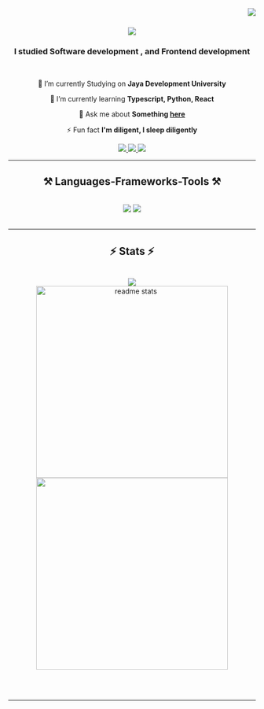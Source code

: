 <img align="right" src="https://visitor-badge.laobi.icu/badge?page_id=alfarissm.alfarissm" />

<h1 align="center">
    <img src="https://readme-typing-svg.herokuapp.com/?font=Righteous&size=35&center=true&vCenter=true&width=500&height=70&duration=4000&lines=Hi+There!+👋;+I'm+AlFaris!;" />
</h1>

<h3 align="center">I studied Software development , and Frontend development </h3>

<br/>

<div align="center">
 
 🔭 I’m currently Studying on **Jaya Development University**
 
 🌱 I’m currently learning **Typescript, Python, React**

💬 Ask me about **Something [here]()**

⚡ Fun fact **I'm diligent, I sleep diligently**

 </div>
 
<div align="center"> 
  <a href="email:muhamadalfariz2211@gmail.com">
    <img src="https://img.shields.io/badge/Gmail-333333?style=for-the-badge&logo=gmail&logoColor=red" />
  </a>
  <a href="https:" target="_blank">
    <img src="https://img.shields.io/badge/LinkedIn-0077B5?style=for-the-badge&logo=linkedin&logoColor=white" target="_blank" />
  </a>
  <a href="https://alfarissm.github.io" target="_blank">
     <img src="https://img.shields.io/badge/Portfolio-FF5722?style=for-the-badge&logo=todoist&logoColor=white" target="_blank" /> <!-- sqlite, safari, google-chrome are other good icon options -->
  </a>
</div>

 <hr/>
 
<h2 align="center">⚒️ Languages-Frameworks-Tools ⚒️</h2>
<br/>
<div align="center">
    <img src="https://skillicons.dev/icons?i=react,bootstrap,html,css,vscode,github,figma,tailwind,androidstudio,flutter" />
    <img src="https://skillicons.dev/icons?i=nodejs,python,javascript,c,cpp,java,mysql" /><br>
</div>

<br/>
<hr/>

<h2 align="center">⚡ Stats ⚡</h2>
<br>
<div align=center>
<!--   <img width=390 src="https://streak-stats.demolab.com?user=alfarissm&theme=tokyonight&mode=weekly)](https://git.io/streak-stats"/>
    <br/> -->
  <img width 390 src="https://streak-stats.demolab.com/?user=alfarissm&count_private=true&theme=react"/>
  <br/>
  <img width=390 src="https://github-readme-stats.vercel.app/api?username=alfarissm&show_icons=true&count_private=true&show_icons=true&theme=react&rank_icon=github&border_radius=10" alt="readme stats" />
  <br/>
  <img width=390 align = "center" src="https://github-readme-mwendwa.vercel.app/api/top-langs/?username=alfarissm&layout=compact&count_private=true&theme=tokyonight"/>
<!--   <img width=390 align="center" src="https://github-readme-stats.vercel.app/api/top-langs/?username=alfarissm&show_progress=true&theme=react" />
</div> -->

<br/><br/>

<hr/>

<br/>
